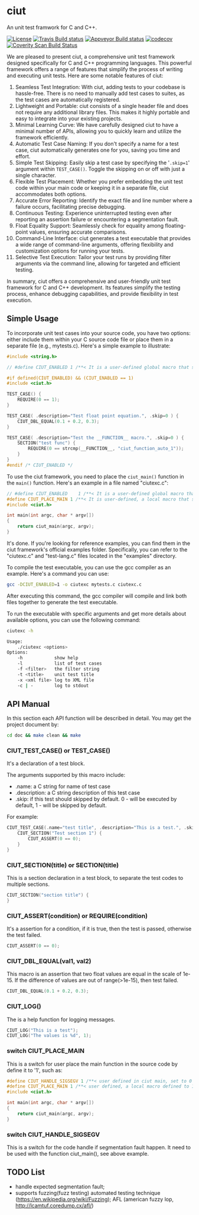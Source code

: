 ciut
====

An unit test framwork for C and C++.


[![License](https://img.shields.io/badge/license-MIT-blue.svg)](https://github.com/yhfudev/cpp-ci-unit-test/blob/master/COPYING)
[![Travis Build status](https://travis-ci.org/yhfudev/cpp-ci-unit-test.svg?branch=master)](https://travis-ci.org/yhfudev/cpp-ci-unit-test)
[![Appveyor Build status](https://ci.appveyor.com/api/projects/status/d849gxe54umc9nmp/branch/master?svg=true)](https://ci.appveyor.com/project/yhfudev/cpp-ci-unit-test/branch/master)
[![codecov](https://codecov.io/gh/yhfudev/cpp-ci-unit-test/branch/master/graph/badge.svg)](https://codecov.io/gh/yhfudev/cpp-ci-unit-test)
[![Coverity Scan Build Status](https://scan.coverity.com/projects/12089/badge.svg)](https://scan.coverity.com/projects/yhfudev-cpp-ci-unit-test)


We are pleased to present ciut, a comprehensive unit test framework designed specifically for C and C++ programming languages. This powerful framework offers a range of features that simplify the process of writing and executing unit tests. Here are some notable features of ciut:

1. Seamless Test Integration: With ciut, adding tests to your codebase is hassle-free. There is no need to manually add test cases to suites, as the test cases are automatically registered.
1. Lightweight and Portable: ciut consists of a single header file and does not require any additional library files. This makes it highly portable and easy to integrate into your existing projects.
1. Minimal Learning Curve: We have carefully designed ciut to have a minimal number of APIs, allowing you to quickly learn and utilize the framework efficiently.
1. Automatic Test Case Naming: If you don't specify a name for a test case, ciut automatically generates one for you, saving you time and effort.
1. Simple Test Skipping: Easily skip a test case by specifying the '`.skip=1`' argument within `TEST_CASE()`. Toggle the skipping on or off with just a single character.
1. Flexible Test Placement: Whether you prefer embedding the unit test code within your main code or keeping it in a separate file, ciut accommodates both options.
1. Accurate Error Reporting: Identify the exact file and line number where a failure occurs, facilitating precise debugging.
1. Continuous Testing: Experience uninterrupted testing even after reporting an assertion failure or encountering a segmentation fault.
1. Float Equality Support: Seamlessly check for equality among floating-point values, ensuring accurate comparisons.
1. Command-Line Interface: ciut generates a test executable that provides a wide range of command-line arguments, offering flexibility and customization options for running your tests.
1. Selective Test Execution: Tailor your test runs by providing filter arguments via the command line, allowing for targeted and efficient testing.

In summary, ciut offers a comprehensive and user-friendly unit test framework for C and C++ development. Its features simplify the testing process, enhance debugging capabilities, and provide flexibility in test execution.


Simple Usage
------------

To incorporate unit test cases into your source code, you have two options: either include them within your C source code file or place them in a separate file (e.g., mytests.c). Here's a simple example to illustrate:

```C
#include <string.h>

// #define CIUT_ENABLED 1 /**< It is a user-defined global macro that should be set to 1 in order to activate the unit test code */

#if defined(CIUT_ENABLED) && (CIUT_ENABLED == 1)
#include <ciut.h>

TEST_CASE() {
    REQUIRE(0 == 1);
}

TEST_CASE( .description="Test float point equation.", .skip=0 ) {
    CIUT_DBL_EQUAL(0.1 + 0.2, 0.3);
}

TEST_CASE( .description="Test the __FUNCTION__ macro.", .skip=0 ) {
    SECTION("test func") {
        REQUIRE(0 == strcmp(__FUNCTION__, "ciut_function_auto_1"));
    }
}
#endif /* CIUT_ENABLED */
```

To use the ciut framework, you need to place the `ciut_main()` function in the `main()` function. Here's an example in a file named "ciutexc.c":
```C
// #define CIUT_ENABLED    1 /**< It is a user-defined global macro that should be set to 1 in order to activate the unit test code */
#define CIUT_PLACE_MAIN 1 /**< It is user-defined, a local macro that should be set to 1 in order to place main() inside a C file. This macro should be used only once */
#include <ciut.h>

int main(int argc, char * argv[])
{
    return ciut_main(argc, argv);
}
```

It's done. If you're looking for reference examples, you can find them in the ciut framework's official examples folder. Specifically, you can refer to the "ciutexc.c" and "test-lang.c" files located in the "examples" directory.

To compile the test executable, you can use the gcc compiler as an example. Here's a command you can use:
```bash
gcc -DCIUT_ENABLED=1 -o ciutexc mytests.c ciutexc.c
```
After executing this command, the gcc compiler will compile and link both files together to generate the test executable.

To run the executable with specific arguments and get more details about available options, you can use the following command:
```bash
ciutexc -h

Usage:
    ./ciutexc <options>
Options:
    -h            show help
    -l            list of test cases
    -f <filter>   the filter string
    -t <title>    unit test title
    -x <xml file> log to XML file
    -c | -        log to stdout
```


API Manual
----------

In this section each API function will be described in detail.
You may get the project document by:
```bash
cd doc && make clean && make
```

### CIUT_TEST_CASE() or TEST_CASE()

It's a declaration of a test block.

The arguments supported by this macro include:
* .name: a C string for name of test case
* .description: a C string description of this test case
* .skip: if this test should skipped by default. 0 - will be executed by default, 1 - will be skipped by default.

For example:
```C
CIUT_TEST_CASE(.name="test title", .description="This is a test.", .skip=1) {
    CIUT_SECTION("Test section 1") {
        CIUT_ASSERT(0 == 0);
    }
}
```

### CIUT_SECTION(title) or SECTION(title)

This is a section declaration in a test block, to separate the test codes to multiple sections.
```C
CIUT_SECTION("section title") {
}
```

### CIUT_ASSERT(condition) or REQUIRE(condition)

It's a assertion for a condition, if it is true, then the test is passed,
otherwise the test failed.
```C
CIUT_ASSERT(0 == 0);
```

### CIUT_DBL_EQUAL(val1, val2)

This macro is an assertion that two float values are equal in the scale of 1e-15.
If the difference of values are out of range(>1e-15), then test failed.
```C
CIUT_DBL_EQUAL(0.1 + 0.2, 0.3);
```

### CIUT_LOG()

The is a help function for logging messages.
```C
CIUT_LOG("This is a test");
CIUT_LOG("The values is %d", 1);
```

### switch CIUT_PLACE_MAIN
This is a switch for user place the main function in the source code by define it to '1', such as:
```C
#define CIUT_HANDLE_SIGSEGV 1 /**< user defined in ciut main, set to 0 if you want to dig into where is the segmentation fault happened using gdb */
#define CIUT_PLACE_MAIN 1 /**< user defined, a local macro defined to 1 to place main() inside a c file, use once */
#include <ciut.h>

int main(int argc, char * argv[])
{
    return ciut_main(argc, argv);
}
```

### switch CIUT_HANDLE_SIGSEGV

This is a switch for the code handle if segmentation fault happen.
It need to be used with the function ciut_main(), see above example.


TODO List
---------

* handle expected segmentation fault;
* supports fuzzing(fuzz testing) automated testing technique (https://en.wikipedia.org/wiki/Fuzzing);
  AFL (american fuzzy lop, http://lcamtuf.coredump.cx/afl/)




